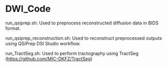 # DWI_Code

run_qsiprep.sh: Used to preprocess reconstructed diffusion data in BIDS format.

run_qsiprep_reconstruction.sh: Used to reconstruct preprocessed outputs using QSiPrep DSI Studio workflow.

run_TractSeg.sh: Used to perform tractography using TractSeg (https://github.com/MIC-DKFZ/TractSeg)
